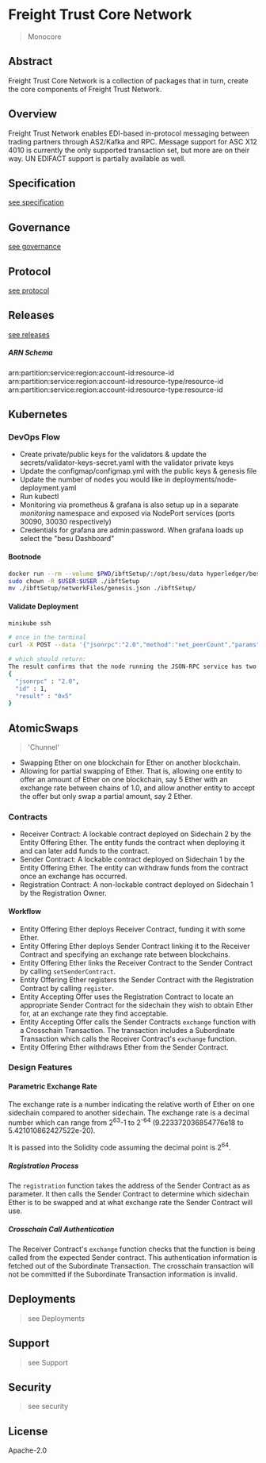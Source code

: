 # Freight Trust Core Network

> Monocore

## Abstract

Freight Trust Core Network is a collection of packages that in turn, create the core components of Freight Trust Network.

## Overview

Freight Trust Network enables EDI-based in-protocol messaging between trading partners through AS2/Kafka and RPC. Message support for ASC X12 4010 is currently the only supported transaction set, but more are on their way. UN EDIFACT support is partially available as well.

## Specification

[see specification](https://github.com/freight-trust/spec])

## Governance

[see governance](https://github.com/freight-chain/rfc)

## Protocol

[see protocol](https://github.com/freight-trust/protocol)

## Releases

[see releases](https://github.com/freight-trust/releases])

##### ARN Schema

arn:partition:service:region:account-id:resource-id
arn:partition:service:region:account-id:resource-type/resource-id
arn:partition:service:region:account-id:resource-type:resource-id

## Kubernetes

### DevOps Flow

- Create private/public keys for the validators & update the secrets/validator-keys-secret.yaml with the validator private keys
- Update the configmap/configmap.yml with the public keys & genesis file
- Update the number of nodes you would like in deployments/node-deployment.yaml
- Run kubectl
- Monitoring via prometheus & grafana is also setup up in a separate _monitoring_ namespace and exposed via NodePort services (ports 30090, 30030 respectively)
- Credentials for grafana are admin:password. When grafana loads up select the "besu Dashboard"

#### Bootnode

```bash
docker run --rm --volume $PWD/ibftSetup/:/opt/besu/data hyperledger/besu:latest operator generate-blockchain-config --config-file=/opt/besu/data/ibftConfigFile.json --to=/opt/besu/data/networkFiles --private-key-file-name=key
sudo chown -R $USER:$USER ./ibftSetup
mv ./ibftSetup/networkFiles/genesis.json ./ibftSetup/
```

#### Validate Deployment

```bash
minikube ssh

# once in the terminal
curl -X POST --data '{"jsonrpc":"2.0","method":"net_peerCount","params":[],"id":1}' <besu_NODE_SERVICE_HOST>:8545

# which should return:
The result confirms that the node running the JSON-RPC service has two peers:
{
  "jsonrpc" : "2.0",
  "id" : 1,
  "result" : "0x5"
}

```

## AtomicSwaps

> 'Chunnel'

- Swapping Ether on one blockchain for Ether on another blockchain.
- Allowing for partial swapping of Ether. That is, allowing one entity to offer an
  amount of Ether on one blockchain, say 5 Ether with an exchange rate between chains of
  1.0, and allow another entity to accept the offer but only swap a partial amount,
  say 2 Ether.

### Contracts

- Receiver Contract: A lockable contract deployed on Sidechain 2 by the Entity Offering Ether.
  The entity funds the contract when deploying it and can later add funds to the contract.
- Sender Contract: A lockable contract deployed on Sidechain 1 by the Entity Offering Ether.
  The entity can withdraw funds from the contract once an exchange has occurred.
- Registration Contract: A non-lockable contract deployed on Sidechain 1 by the Registration Owner.

#### Workflow

- Entity Offering Ether deploys Receiver Contract, funding it with some Ether.
- Entity Offering Ether deploys Sender Contract linking it to the Receiver Contract and specifying an
  exchange rate between blockchains.
- Entity Offering Ether links the Receiver Contract to the Sender Contract by calling `setSenderContract`.
- Entity Offering Ether registers the Sender Contract with the Registration Contract by calling `register`.
- Entity Accepting Offer uses the Registration Contract to locate an appropriate Sender
  Contract for the sidechain they wish to obtain Ether for, at an exchange rate they find acceptable.
- Entity Accepting Offer calls the Sender Contracts `exchange` function with a Crosschain Transaction.
  The transaction includes a Subordinate Transaction which calls the Receiver Contract's `exchange`
  function.
- Entity Offering Ether withdraws Ether from the Sender Contract.

### Design Features

#### Parametric Exchange Rate

The exchange rate is a number indicating the relative worth of Ether on one sidechain compared
to another sidechain.
The exchange rate is a decimal number which can range from 2<sup>63</sup>-1 to 2<sup>-64</sup>
(9.223372036854776e18 to 5.421010862427522e-20).

It is passed into the Solidity code assuming
the decimal point is 2<sup>64</sup>.

##### Registration Process

The `registration` function takes the address of the Sender Contract as as parameter. It
then calls the Sender Contract to determine which sidechain Ether is to be swapped and at
what exchange rate the Sender Contract will use.

##### Crosschain Call Authentication

The Receiver Contract's `exchange` function checks that the function is being called from
the expected Sender contract. This authentication information is fetched out of the Subordinate
Transaction. The crosschain transaction will not be committed if the Subordinate Transaction
information is invalid.

## Deployments

> see Deployments

## Support

> see Support

## Security

> see security

## License

Apache-2.0
